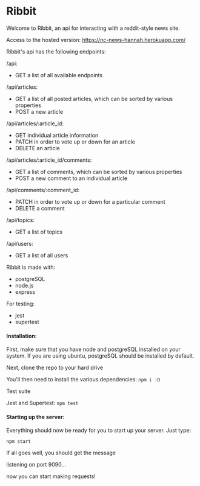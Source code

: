 # Ribbit

Welcome to Ribbit, an api for interacting with a reddit-style news site.

Access to the hosted version: https://nc-news-hannah.herokuapp.com/


Ribbit's api has the following endpoints:

/api:
* GET a list of all available endpoints


/api/articles:

* GET a list of all posted articles, which can be sorted by various properties
* POST a new article


/api/articles/:article_id:

* GET individual article information
* PATCH in order to vote up or down for an article
* DELETE an article


/api/articles/:article_id/comments:

* GET a list of comments, which can be sorted by various properties
* POST a new comment to an individual article


/api/comments/:comment_id:

* PATCH in order to vote up or down for a particular comment
* DELETE a comment


/api/topics:

* GET a list of topics


/api/users:

* GET a list of all users


Ribbit is made with:

* postgreSQL
* node.js 
* express

For testing:

* jest
* supertest

#### Installation:

First, make sure that you have node and postgreSQL installed on your system. If you are using ubuntu, postgreSQL should be installed by default.


Next, clone the repo to your hard drive 


You'll then need to install the various dependencies: 
```npm i -D```

Test suite

Jest and Supertest: 
```npm test```


#### Starting up the server:

Everything should now be ready for you to start up your server. Just type:

```npm start```

If all goes well, you should get the message

listening on port 9090...

now you can start making requests!